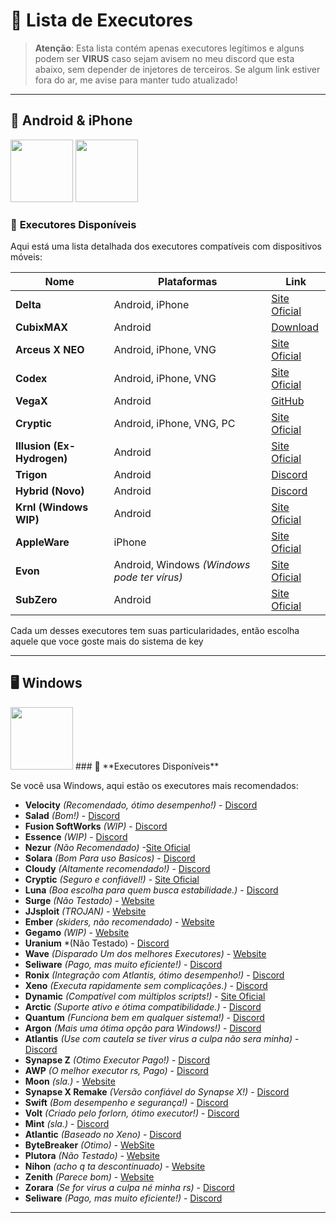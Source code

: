 # 🚀 Lista de Executores

> **Atenção**: Esta lista contém apenas executores legítimos e alguns podem ser **VIRUS** caso sejam avisem no meu discord que esta abaixo, sem depender de injetores de terceiros. Se algum link estiver fora do ar, me avise para manter tudo atualizado!

---

## 📱 Android & iPhone

<img src="https://cdn-icons-png.flaticon.com/512/226/226770.png" width="100" />  <img src="https://cdn-icons-png.flaticon.com/512/0/747.png" width="100" />

&#x20;&#x20;

### 🔹 **Executores Disponíveis**

Aqui está uma lista detalhada dos executores compatíveis com dispositivos móveis:

| Nome                       | Plataformas                                 | Link                                                            |
| -------------------------- | ------------------------------------------- | --------------------------------------------------------------- |
| **Delta**                  | Android, iPhone                             | [Site Oficial](https://deltaexploits.gg)                        |
| **CubixMAX**               | Android                                     | [Download](https://www.cubixteam.xyz/download)                  |
| **Arceus X NEO**           | Android, iPhone, VNG                        | [Site Oficial](https://spdmteam.com/index)                      |
| **Codex**                  | Android, iPhone, VNG                        | [Site Oficial](https://codex.lol)                               |
| **VegaX**                  | Android                                     | [GitHub](https://github.com/1f0yt/community/releases/tag/Vegax) |
| **Cryptic**                | Android, iPhone, VNG, PC                    | [Site Oficial](https://getcryptic.net/)                         |
| **Illusion (Ex-Hydrogen)** | Android                                     | [Site Oficial](https://projectillusion.dev/)                    |
| **Trigon**                 | Android                                     | [Discord](https://discord.gg/9SE72AARkS)                        |
| **Hybrid (Novo)**          | Android                                     | [Discord](https://discord.gg/YN5erFF9)                          |
| **Krnl (Windows WIP)**     | Android                                     | [Site Oficial](https://krnl.cat/)                               |
| **AppleWare**              | iPhone                                      | [Site Oficial](https://appleware.dev/)                          |
| **Evon**                   | Android, Windows *(Windows pode ter vírus)* | [Site Oficial](https://evon.cc/)                                |
| **SubZero**                | Android                                     | [Site Oficial](https://getsubz.xyz/)                            |

Cada um desses executores tem suas particularidades, então escolha aquele que voce goste mais do sistema de key

---

## 🖥️ Windows
<img src="https://cdn-icons-png.flaticon.com/512/732/732225.png" width="100" />
### 🔹 **Executores Disponíveis**

Se você usa Windows, aqui estão os executores mais recomendados:

- **Velocity** *(Recomendado, ótimo desempenho!)* - [Discord](https://discord.gg/getvelocity)
- **Salad** *(Bom!)* - [Discord](https://discord.gg/8C3xhGsgE4)
- **Fusion SoftWorks** *(WIP)* - [Discord](https://discord.gg/8C3xhGsgE4)
- **Essence** *(WIP)* - [Discord](https://discord.gg/eznV4ZZerU)
- **Nezur** *(Não Recomendado)* -[Site Oficial](https://nezur.io)
- **Solara** *(Bom Para uso Basicos)* - [Discord](https://discord.gg/get-solara)
- **Cloudy** *(Altamente recomendado!)* - [Discord](https://discord.gg/getcloudy)
- **Cryptic** *(Seguro e confiável!)* - [Site Oficial](https://getcryptic.net)
- **Luna** *(Boa escolha para quem busca estabilidade.)* - [Discord](https://discord.com/invite/getluna)
- **Surge** *(Não Testado)* - [Website](https://getsurge.mysellauth.com/)
- **JJsploit** *(TROJAN)* - [Website](https://wearedevs.net/d/JJSploit)
- **Ember** *(skiders, não recomendado)* - [Website](https://www.getember.net/)
- **Gegamo** *(WIP)* - [Website](https://gegamo.xyz/)
- **Uranium** *(Não Testado) - [Discord](https://discord.gg/epsYA4pHJq)
- **Wave** *(Disparado Um dos melhores Executores)* - [Website](https://getwave.gg)
- **Seliware** *(Pago, mas muito eficiente!)* - [Discord](https://discord.gg/VB2CyNsDc5)
- **Ronix** *(Integração com Atlantis, ótimo desempenho!)* - [Discord](https://discord.gg/ronix)
- **Xeno** *(Executa rapidamente sem complicações.)* - [Discord](https://discord.gg/getxeno)
- **Dynamic** *(Compatível com múltiplos scripts!)* - [Site Oficial](https://getdynamic.lol/)
- **Arctic** *(Suporte ativo e ótima compatibilidade.)* - [Discord](https://discord.gg/9tm7kHB3)
- **Quantum** *(Funciona bem em qualquer sistema!)* - [Discord](https://discord.gg/getquantumx)
- **Argon** *(Mais uma ótima opção para Windows!)* - [Discord](https://discord.gg/getargon)
- **Atlantis** *(Use com cautela se tiver virus a culpa não sera minha)* - [Discord](https://discord.gg/getatlantis)
- **Synapse Z** *(Otimo Executor Pago!)* - [Discord](https://discord.gg/ZT4jAN4TrG)
- **AWP** *(O melhor executor rs, Pago)* - [Discord](https://discord.gg/awpgg)
- **Moon** *(sla.)* - [Website]( https://moonexec.netlify.app/)
- **Synapse X Remake** *(Versão confiável do Synapse X!)* - [Discord](https://discord.gg/7mXcv3yT)
- **Swift** *(Bom desempenho e segurança!)* - [Discord](https://discord.gg/getswift)
- **Volt** *(Criado pelo forlorn, ótimo executor!)* - [Discord](https://discord.gg/58T6T7KG)
- **Mint** *(sla.)* - [Discord](https://discord.gg/EfF6XX98HA)
- **Atlantic** *(Baseado no Xeno)* - [Discord](https://discord.gg/v85vVUZUpp)
- **ByteBreaker** *(Otimo)* - [WebSite](https://www.kingexploits.com)
- **Plutora** *(Não Testado)* - [Website](https://plutora.xyz/)
- **Nihon** *(acho q ta descontinuado)* - [Website](https://getnihon.xyz/)
- **Zenith** *(Parece bom)* - [Website](https://zenith.win/)
- **Zorara** *(Se for virus a culpa né minha rs)* - [Discord](https://discord.gg/realzorara)
- **Seliware** *(Pago, mas muito eficiente!)* - [Discord](https://discord.gg/VTSjrj5V)






---
